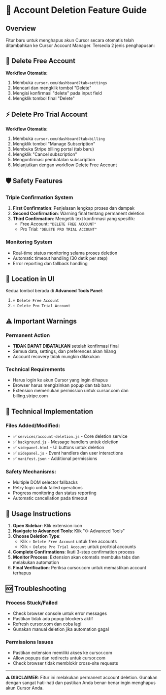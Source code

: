 # 🚨 Account Deletion Feature Guide

## Overview

Fitur baru untuk menghapus akun Cursor secara otomatis telah ditambahkan ke Cursor Account Manager. Tersedia 2 jenis penghapusan:

## 🔴 Delete Free Account

**Workflow Otomatis:**

1. Membuka `cursor.com/dashboard?tab=settings`
2. Mencari dan mengklik tombol "Delete"
3. Mengisi konfirmasi "delete" pada input field
4. Mengklik tombol final "Delete"

## ⚡ Delete Pro Trial Account

**Workflow Otomatis:**

1. Membuka `cursor.com/dashboard?tab=billing`
2. Mengklik tombol "Manage Subscription"
3. Membuka Stripe billing portal (tab baru)
4. Mengklik "Cancel subscription"
5. Mengonfirmasi pembatalan subscription
6. Melanjutkan dengan workflow Delete Free Account

## 🛡️ Safety Features

### Triple Confirmation System

1. **First Confirmation**: Penjelasan lengkap proses dan dampak
2. **Second Confirmation**: Warning final tentang permanent deletion
3. **Third Confirmation**: Mengetik text konfirmasi yang spesifik:
   - Free Account: `"DELETE FREE ACCOUNT"`
   - Pro Trial: `"DELETE PRO TRIAL ACCOUNT"`

### Monitoring System

- Real-time status monitoring selama proses deletion
- Automatic timeout handling (30 detik per step)
- Error reporting dan fallback handling

## 📍 Location in UI

Kedua tombol berada di **Advanced Tools Panel**:

1. `💀 Delete Free Account`
2. `⚡ Delete Pro Trial Account`

## ⚠️ Important Warnings

### Permanent Action

- **TIDAK DAPAT DIBATALKAN** setelah konfirmasi final
- Semua data, settings, dan preferences akan hilang
- Account recovery tidak mungkin dilakukan

### Technical Requirements

- Harus login ke akun Cursor yang ingin dihapus
- Browser harus mengizinkan popup dan tab baru
- Extension memerlukan permission untuk cursor.com dan billing.stripe.com

## 🔧 Technical Implementation

### Files Added/Modified:

- ✅ `services/account-deletion.js` - Core deletion service
- ✅ `background.js` - Message handlers untuk deletion
- ✅ `sidepanel.html` - UI buttons untuk deletion
- ✅ `sidepanel.js` - Event handlers dan user interactions
- ✅ `manifest.json` - Additional permissions

### Safety Mechanisms:

- Multiple DOM selector fallbacks
- Retry logic untuk failed operations
- Progress monitoring dan status reporting
- Automatic cancellation pada timeout

## 🚀 Usage Instructions

1. **Open Sidebar**: Klik extension icon
2. **Navigate to Advanced Tools**: Klik "⚙️ Advanced Tools"
3. **Choose Deletion Type**:
   - Klik `💀 Delete Free Account` untuk free accounts
   - Klik `⚡ Delete Pro Trial Account` untuk pro/trial accounts
4. **Complete Confirmations**: Ikuti 3-step confirmation process
5. **Monitor Process**: Extension akan otomatis membuka tabs dan melakukan automation
6. **Final Verification**: Periksa cursor.com untuk memastikan account terhapus

## 🆘 Troubleshooting

### Process Stuck/Failed

- Check browser console untuk error messages
- Pastikan tidak ada popup blockers aktif
- Refresh cursor.com dan coba lagi
- Gunakan manual deletion jika automation gagal

### Permissions Issues

- Pastikan extension memiliki akses ke cursor.com
- Allow popups dan redirects untuk cursor.com
- Check browser tidak memblokir cross-site requests

---

**⚠️ DISCLAIMER**: Fitur ini melakukan permanent account deletion. Gunakan dengan sangat hati-hati dan pastikan Anda benar-benar ingin menghapus akun Cursor Anda.


